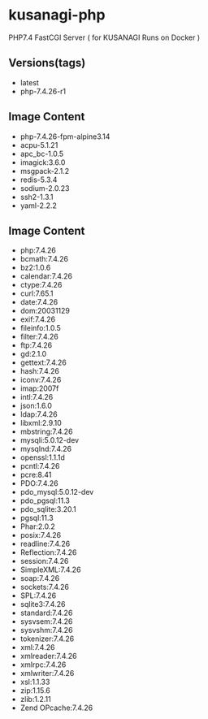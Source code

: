 # kusanagi-php
PHP7.4 FastCGI Server ( for KUSANAGI Runs on Docker )

## Versions(tags)
- latest
- php-7.4.26-r1

## Image Content
- php-7.4.26-fpm-alpine3.14
- acpu-5.1.21
- apc_bc-1.0.5
- imagick:3.6.0
- msgpack-2.1.2
- redis-5.3.4
- sodium-2.0.23
- ssh2-1.3.1
- yaml-2.2.2

## Image Content
- php:7.4.26
- bcmath:7.4.26
- bz2:1.0.6
- calendar:7.4.26
- ctype:7.4.26
- curl:7.65.1
- date:7.4.26
- dom:20031129
- exif:7.4.26
- fileinfo:1.0.5
- filter:7.4.26
- ftp:7.4.26
- gd:2.1.0
- gettext:7.4.26
- hash:7.4.26
- iconv:7.4.26
- imap:2007f
- intl:7.4.26
- json:1.6.0
- ldap:7.4.26
- libxml:2.9.10
- mbstring:7.4.26
- mysqli:5.0.12-dev
- mysqlnd:7.4.26
- openssl:1.1.1d
- pcntl:7.4.26
- pcre:8.41
- PDO:7.4.26
- pdo_mysql:5.0.12-dev
- pdo_pgsql:11.3
- pdo_sqlite:3.20.1
- pgsql:11.3
- Phar:2.0.2
- posix:7.4.26
- readline:7.4.26
- Reflection:7.4.26
- session:7.4.26
- SimpleXML:7.4.26
- soap:7.4.26
- sockets:7.4.26
- SPL:7.4.26
- sqlite3:7.4.26
- standard:7.4.26
- sysvsem:7.4.26
- sysvshm:7.4.26
- tokenizer:7.4.26
- xml:7.4.26
- xmlreader:7.4.26
- xmlrpc:7.4.26
- xmlwriter:7.4.26
- xsl:1.1.33
- zip:1.15.6
- zlib:1.2.11
- Zend OPcache:7.4.26

